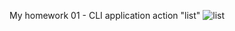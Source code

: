 My homework 01 - CLI application
action "list"
![list](https://user-images.githubusercontent.com/78229551/145636205-641b62c6-888b-4a8c-b46e-5b8028588171.jpg)
